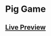 <h1>Pig Game</h1> 
<h2><a href="https://mozariffard.github.io/Pig-game-"/> Live Preview </a> </h2> 
